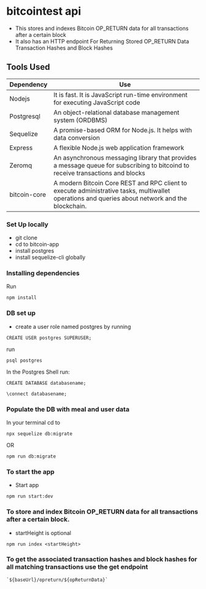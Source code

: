 # bitcointest api
* This stores and indexes Bitcoin OP_RETURN data for all transactions after a certain block
* It also has an HTTP endpoint For Returning Stored OP_RETURN Data Transaction Hashes and Block Hashes

## Tools Used
| **Dependency** | **Use** |
|----------|-------|
|Nodejs|It is fast. It is JavaScript run-time environment for executing JavaScript code|
|Postgresql| An object-relational database management system (ORDBMS)|
|Sequelize|A promise-based ORM for Node.js. It helps with data conversion|
|Express| A flexible Node.js web application framework|
|Zeromq|An asynchronous messaging library that provides a message queue for subscribing to bitcoind to receive transactions and blocks
|bitcoin-core| A modern Bitcoin Core REST and RPC client to execute administrative tasks, multiwallet operations and queries about network and the blockchain. |


### Set Up locally
* git clone
* cd to bitcoin-app
* install postgres
* install sequelize-cli globally

### Installing dependencies
Run
```
npm install
```

### DB set up
* create a user role named postgres by running

```
CREATE USER postgres SUPERUSER;
```

run
```
psql postgres
```

In the Postgres Shell run:
```
CREATE DATABASE databasename;
```

```
\connect databasename;
```

### Populate the DB with meal and user data
In your terminal cd to 

```
npx sequelize db:migrate
```

OR

```
npm run db:migrate
```


### To start the app
* Start app

``` 
npm run start:dev
```

### To store and index Bitcoin OP_RETURN data for all transactions after a certain block.
* startHeight is optional

``` 
npm run index <startHeight>
```

### To get the associated transaction hashes and block hashes for all matching transactions​ use the get endpoint

``` 
`${baseUrl}/opreturn/${opReturnData}`
```
